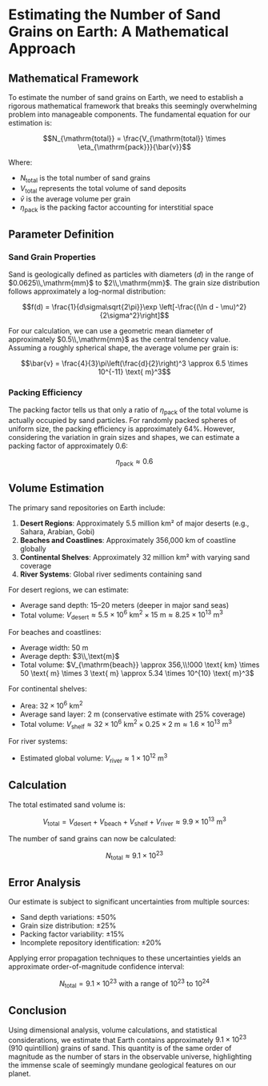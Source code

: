 
# Estimating the Number of Sand Grains on Earth: A Mathematical Approach

## Mathematical Framework

To estimate the number of sand grains on Earth, we need to establish a rigorous mathematical framework that breaks this seemingly overwhelming problem into manageable components. The fundamental equation for our estimation is:

$$N_{\mathrm{total}} = \frac{V_{\mathrm{total}} \times \eta_{\mathrm{pack}}}{\bar{v}}$$

Where:

-   $N_{\mathrm{total}}$ is the total number of sand grains
-   $V_{\mathrm{total}}$ represents the total volume of sand deposits
-   $\bar{v}$ is the average volume per grain
-   $\eta_{\mathrm{pack}}$ is the packing factor accounting for interstitial space

## Parameter Definition

### Sand Grain Properties

Sand is geologically defined as particles with diameters ($d$) in the range of $0.0625\\,\mathrm{mm}$ to $2\\,\mathrm{mm}$. The grain size distribution follows approximately a log-normal distribution:

$$f(d) = \frac{1}{d\sigma\sqrt{2\pi}}\exp \left[-\frac{(\ln d - \mu)^2}{2\sigma^2}\right]$$

For our calculation, we can use a geometric mean diameter of approximately $0.5\\,\mathrm{mm}$ as the central tendency value. Assuming a roughly spherical shape, the average volume per grain is:

$$\bar{v} = \frac{4}{3}\pi\left(\frac{d}{2}\right)^3  \approx 6.5 \times 10^{-11} \text{ m}^3$$

### Packing Efficiency

The packing factor tells us that only a ratio of $\eta_{\mathrm{pack}}$ of the total volume is actually occupied by sand particles. For randomly packed spheres of uniform size, the packing efficiency is approximately $64\%$. However, considering the variation in grain sizes and shapes, we can estimate a packing factor of approximately $0.6$:

$$\eta_{\mathrm{pack}} \approx 0.6$$

## Volume Estimation

The primary sand repositories on Earth include:

1.  **Desert Regions**: Approximately 5.5 million km² of major deserts (e.g., Sahara, Arabian, Gobi)
2.  **Beaches and Coastlines**: Approximately 356,000 km of coastline globally
3.  **Continental Shelves**: Approximately 32 million km² with varying sand coverage
4.  **River Systems**: Global river sediments containing sand

For desert regions, we can estimate:

-   Average sand depth: $15$–$20$ meters (deeper in major sand seas)
-   Total volume: $V_{\mathrm{desert}} \approx 5.5 \times 10^6 \text{ km}^2 \times 15 \text{ m} \approx 8.25 \times 10^{13} \text{ m}^3$

For beaches and coastlines:

-   Average width: $50 \text{ m}$
-   Average depth: $3\\,\text{m}$
-   Total volume: $V_{\mathrm{beach}} \approx 356,\\!000 \text{ km} \times 50 \text{ m} \times 3 \text{ m} \approx 5.34 \times 10^{10} \text{ m}^3$

For continental shelves:

-   Area: $32 \times 10^6 \text{ km}^2$
-   Average sand layer: $2 \text{ m}$ (conservative estimate with $25\%$ coverage)
-   Total volume: $V_{\mathrm{shelf}} \approx 32 \times 10^6 \text{ km}^2 \times 0.25 \times 2 \text{ m} \approx 1.6 \times 10^{13} \text{ m}^3$

For river systems:

-   Estimated global volume: $V_{\mathrm{river}} \approx 1 \times 10^{12} \text{ m}^3$

## Calculation

The total estimated sand volume is:

$$V_{\mathrm{total}} = V_{\mathrm{desert}} + V_{\mathrm{beach}} + V_{\mathrm{shelf}} + V_{\mathrm{river}} \approx 9.9 \times 10^{13} \text{ m}^3$$

The number of sand grains can now be calculated:

$$N_{\mathrm{total}} \approx 9.1 \times 10^{23}$$

## Error Analysis

Our estimate is subject to significant uncertainties from multiple sources:

-   Sand depth variations: ±50%
-   Grain size distribution: ±25%
-   Packing factor variability: ±15%
-   Incomplete repository identification: ±20%

Applying error propagation techniques to these uncertainties yields an approximate order-of-magnitude confidence interval:

$$N_{\mathrm{total}} = 9.1 \times 10^{23} \text{ with a range of } 10^{23} \text{ to } 10^{24}$$

## Conclusion

Using dimensional analysis, volume calculations, and statistical considerations, we estimate that Earth contains approximately $9.1 \times 10^{23}$ (910 quintillion) grains of sand. This quantity is of the same order of magnitude as the number of stars in the observable universe, highlighting the immense scale of seemingly mundane geological features on our planet.
